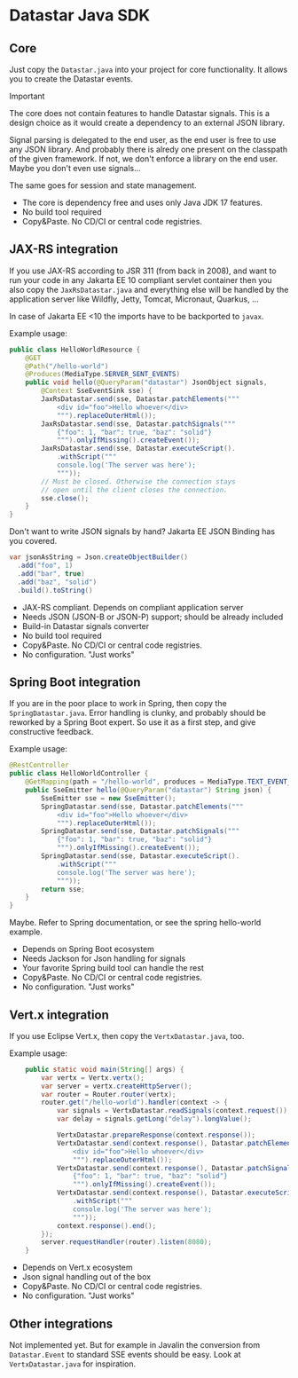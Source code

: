 # Datastar Java SDK

## Core

Just copy the `Datastar.java` into your project for core functionality. It allows you to create the Datastar events.

> [!IMPORTANT]
> The core does not contain features to handle Datastar signals.
> This is a design choice as it would create a dependency to an external JSON library.

Signal parsing is delegated to the end user, as the end user is free to use any JSON library. And probably there is alredy one present on the classpath of the given framework. If not, we don't enforce a library on the end user. Maybe you don't even use signals...

The same goes for session and state management.

* The core is dependency free and uses only Java JDK 17 features.
* No build tool required
* Copy&Paste. No CD/CI or central code registries.

## JAX-RS integration

If you use JAX-RS according to JSR 311 (from back in 2008), and want to run your code in any Jakarta EE 10 compliant servlet container then you also copy the `JaxRsDatastar.java` and everything else will be handled by the application server like Wildfly, Jetty, Tomcat, Micronaut, Quarkus, ...

In case of Jakarta EE <10 the imports have to be backported to `javax`.

Example usage:
```java
public class HelloWorldResource {
    @GET
    @Path("/hello-world")
    @Produces(MediaType.SERVER_SENT_EVENTS)
    public void hello(@QueryParam("datastar") JsonObject signals,
        @Context SseEventSink sse) {
        JaxRsDatastar.send(sse, Datastar.patchElements("""
            <div id="foo">Hello whoever</div>
            """).replaceOuterHtml());
        JaxRsDatastar.send(sse, Datastar.patchSignals("""
            {"foo": 1, "bar": true, "baz": "solid"}
            """).onlyIfMissing().createEvent());
        JaxRsDatastar.send(sse, Datastar.executeScript().
            .withScript("""
            console.log('The server was here');
            """));
        // Must be closed. Otherwise the connection stays
        // open until the client closes the connection.
        sse.close(); 
    }
}
```

Don't want to write JSON signals by hand? Jakarta EE JSON Binding has you covered.
```java
var jsonAsString = Json.createObjectBuilder()
  .add("foo", 1)
  .add("bar", true)
  .add("baz", "solid")
  .build().toString()
```

* JAX-RS compliant. Depends on compliant application server
* Needs JSON (JSON-B or JSON-P) support; should be already included
* Build-in Datastar signals converter
* No build tool required
* Copy&Paste. No CD/CI or central code registries.
* No configuration. "Just works"

## Spring Boot integration

If you are in the poor place to work in Spring, then copy the `SpringDatastar.java`.
Error handling is clunky, and probably should be reworked by a Spring Boot expert. So use it as a first step, and give constructive feedback.

Example usage:
```java
@RestController
public class HelloWorldController {
    @GetMapping(path = "/hello-world", produces = MediaType.TEXT_EVENT_STREAM_VALUE)
    public SseEmitter hello(@QueryParam("datastar") String json) {
        SseEmitter sse = new SseEmitter();
        SpringDatastar.send(sse, Datastar.patchElements("""
            <div id="foo">Hello whoever</div>
            """).replaceOuterHtml());
        SpringDatastar.send(sse, Datastar.patchSignals("""
            {"foo": 1, "bar": true, "baz": "solid"}
            """).onlyIfMissing().createEvent());
        SpringDatastar.send(sse, Datastar.executeScript().
            .withScript("""
            console.log('The server was here');
            """));
        return sse;
    }
}
```
Maybe. Refer to Spring documentation, or see the spring hello-world example.

* Depends on Spring Boot ecosystem
* Needs Jackson for Json handling for signals
* Your favorite Spring build tool can handle the rest
* Copy&Paste. No CD/CI or central code registries.
* No configuration. "Just works"

## Vert.x integration

If you use Eclipse Vert.x, then copy the `VertxDatastar.java`, too.

Example usage:
```java
    public static void main(String[] args) {
        var vertx = Vertx.vertx();
        var server = vertx.createHttpServer();
        var router = Router.router(vertx);
        router.get("/hello-world").handler(context -> {
            var signals = VertxDatastar.readSignals(context.request());
            var delay = signals.getLong("delay").longValue();

            VertxDatastar.prepareResponse(context.response());
            VertxDatastar.send(context.response(), Datastar.patchElements("""
                <div id="foo">Hello whoever</div>
                """).replaceOuterHtml());
            VertxDatastar.send(context.response(), Datastar.patchSignals("""
                {"foo": 1, "bar": true, "baz": "solid"}
                """).onlyIfMissing().createEvent());
            VertxDatastar.send(context.response(), Datastar.executeScript().
                .withScript("""
                console.log('The server was here');
                """));
            context.response().end();
        });
        server.requestHandler(router).listen(8080);
    }
```

* Depends on Vert.x ecosystem
* Json signal handling out of the box
* Copy&Paste. No CD/CI or central code registries.
* No configuration. "Just works"

## Other integrations

Not implemented yet. But for example in Javalin the conversion from `Datastar.Event` to standard SSE events should be easy. Look at `VertxDatastar.java` for inspiration.